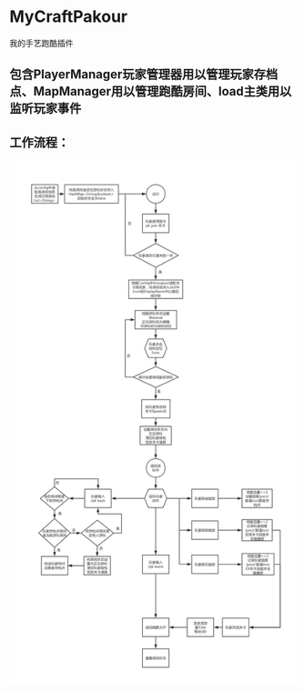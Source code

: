 # MyCraftPakour
我的手艺跑酷插件

包含PlayerManager玩家管理器用以管理玩家存档点、MapManager用以管理跑酷房间、load主类用以监听玩家事件
---
工作流程：
---
![avatar](https://github.com/Gloried/MyCraftPakour/blob/master/pk_program.jpg)

